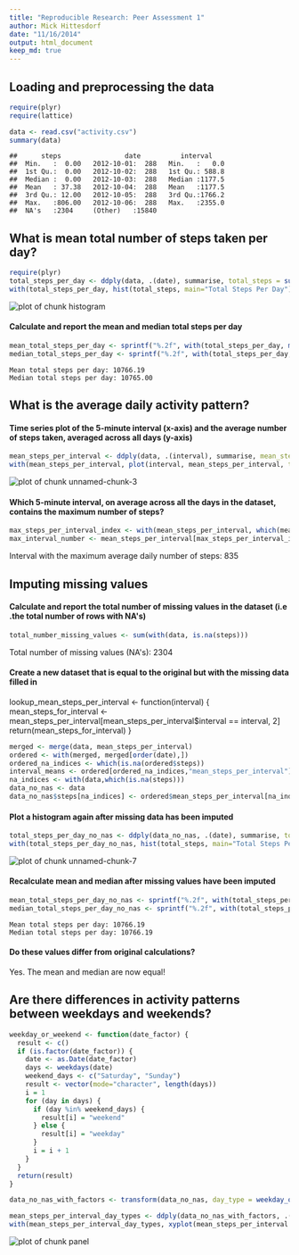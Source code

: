 ```yaml
---
title: "Reproducible Research: Peer Assessment 1"
author: Mick Hittesdorf
date: "11/16/2014"
output: html_document
keep_md: true
---
```



## Loading and preprocessing the data

```r
require(plyr)
require(lattice)

data <- read.csv("activity.csv")
summary(data)
```

```
##      steps                date          interval     
##  Min.   :  0.00   2012-10-01:  288   Min.   :   0.0  
##  1st Qu.:  0.00   2012-10-02:  288   1st Qu.: 588.8  
##  Median :  0.00   2012-10-03:  288   Median :1177.5  
##  Mean   : 37.38   2012-10-04:  288   Mean   :1177.5  
##  3rd Qu.: 12.00   2012-10-05:  288   3rd Qu.:1766.2  
##  Max.   :806.00   2012-10-06:  288   Max.   :2355.0  
##  NA's   :2304     (Other)   :15840
```

## What is mean total number of steps taken per day?

```r
require(plyr)
total_steps_per_day <- ddply(data, .(date), summarise, total_steps = sum(steps))
with(total_steps_per_day, hist(total_steps, main="Total Steps Per Day"))
```

![plot of chunk histogram](figure/histogram-1.png) 

#### Calculate and report the mean and median total steps per day


```r
mean_total_steps_per_day <- sprintf("%.2f", with(total_steps_per_day, mean(total_steps, na.rm = TRUE)))
median_total_steps_per_day <- sprintf("%.2f", with(total_steps_per_day, median(total_steps, na.rm = TRUE)))
```
```
Mean total steps per day: 10766.19
Median total steps per day: 10765.00
```

## What is the average daily activity pattern?

#### Time series plot of the 5-minute interval (x-axis) and the average number of steps taken, averaged across all days (y-axis)


```r
mean_steps_per_interval <- ddply(data, .(interval), summarise, mean_steps_per_interval = mean(steps, na.rm=TRUE))
with(mean_steps_per_interval, plot(interval, mean_steps_per_interval, type='l', main = "Mean steps per interval averaged over each day"))
```

![plot of chunk unnamed-chunk-3](figure/unnamed-chunk-3-1.png) 

#### Which 5-minute interval, on average across all the days in the dataset, contains the maximum number of steps?


```r
max_steps_per_interval_index <- with(mean_steps_per_interval, which(mean_steps_per_interval == max(mean_steps_per_interval)))
max_interval_number <- mean_steps_per_interval[max_steps_per_interval_index,1]
```

Interval with the maximum average daily number of steps: 835

## Imputing missing values

#### Calculate and report the total number of missing values in the dataset (i.e .the total number of rows with NA's)

```r
total_number_missing_values <- sum(with(data, is.na(steps)))
```
Total number of missing values (NA's): 2304

#### Create a new dataset that is equal to the original but with the missing data filled in
lookup_mean_steps_per_interval <- function(interval) {
  mean_steps_for_interval <- mean_steps_per_interval[mean_steps_per_interval$interval == interval, 2]
  return(mean_steps_for_interval)
}


```r
merged <- merge(data, mean_steps_per_interval)
ordered <- with(merged, merged[order(date),])
ordered_na_indices <- which(is.na(ordered$steps))
interval_means <- ordered[ordered_na_indices,"mean_steps_per_interval"]
na_indices <- with(data,which(is.na(steps)))
data_no_nas <- data
data_no_nas$steps[na_indices] <- ordered$mean_steps_per_interval[na_indices]
```

#### Plot a histogram again after missing data has been imputed


```r
total_steps_per_day_no_nas <- ddply(data_no_nas, .(date), summarise, total_steps = sum(steps))
with(total_steps_per_day_no_nas, hist(total_steps, main="Total Steps Per Day"))
```

![plot of chunk unnamed-chunk-7](figure/unnamed-chunk-7-1.png) 

#### Recalculate mean and median after missing values have been imputed

```r
mean_total_steps_per_day_no_nas <- sprintf("%.2f", with(total_steps_per_day_no_nas, mean(total_steps, na.rm = TRUE)))
median_total_steps_per_day_no_nas <- sprintf("%.2f", with(total_steps_per_day_no_nas, median(total_steps, na.rm = TRUE)))
```

```
Mean total steps per day: 10766.19
Median total steps per day: 10766.19
```

#### Do these values differ from original calculations? 

Yes. The mean and median are now equal!

## Are there differences in activity patterns between weekdays and weekends?

```r
weekday_or_weekend <- function(date_factor) {
  result <- c()
  if (is.factor(date_factor)) {
    date <- as.Date(date_factor)
    days <- weekdays(date)
    weekend_days <- c("Saturday", "Sunday")
    result <- vector(mode="character", length(days))
    i = 1
    for (day in days) {
      if (day %in% weekend_days) {
        result[i] = "weekend"
      } else {
        result[i] = "weekday"
      }
      i = i + 1
    }
  }
  return(result)
}

data_no_nas_with_factors <- transform(data_no_nas, day_type = weekday_or_weekend(date))

mean_steps_per_interval_day_types <- ddply(data_no_nas_with_factors, .(interval, day_type), summarise, mean_steps_per_interval = mean(steps, na.rm=TRUE))
with(mean_steps_per_interval_day_types, xyplot(mean_steps_per_interval ~ interval | day_type, layout = c(1,2), type="l"))
```

![plot of chunk panel](figure/panel-1.png) 
